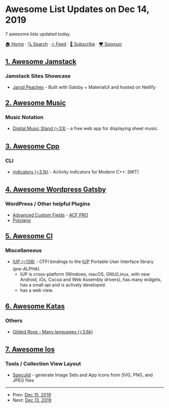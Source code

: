 # Awesome List Updates on Dec 14, 2019

7 awesome lists updated today.

[🏠 Home](/README.md) · [🔍 Search](https://www.trackawesomelist.com/search/) · [🔥 Feed](https://www.trackawesomelist.com/rss.xml) · [📮 Subscribe](https://trackawesomelist.us17.list-manage.com/subscribe?u=d2f0117aa829c83a63ec63c2f&id=36a103854c) · [❤️  Sponsor](https://github.com/sponsors/theowenyoung)



## [1. Awesome Jamstack](/content/automata/awesome-jamstack/README.md)

### Jamstack Sites Showcase

*   [Jarod Peachey](https://jarodpeachey.netlify.com) - Built with Gatsby + MaterialUI and hosted on Netlify

## [2. Awesome Music](/content/ciconia/awesome-music/README.md)

### Music Notation

*   [Digital Music Stand (⭐33)](https://github.com/PatWie/digitalmusicstand) - a free web app for displaying sheet music.

## [3. Awesome Cpp](/content/fffaraz/awesome-cpp/README.md)

### CLI

*   [indicators (⭐3.1k)](https://github.com/p-ranav/indicators/) - Activity indicators for Modern C++. \[MIT]

## [4. Awesome Wordpress Gatsby](/content/henrikwirth/awesome-wordpress-gatsby/README.md)

### WordPress / Other helpful Plugins

*   [Advanced Custom Fields](https://wordpress.org/plugins/advanced-custom-fields/) - [ACF PRO](https://www.advancedcustomfields.com/pro/)
*   [Polylang](https://wordpress.org/plugins/polylang/)

## [5. Awesome Cl](/content/CodyReichert/awesome-cl/README.md)

### Miscellaneous

*   [IUP (⭐138)](https://github.com/lispnik/iup/) - CFFI bindings to the [IUP](https://www.tecgraf.puc-rio.br/iup/) Portable User Interface library (pre-ALPHA).
    *   IUP is cross-platform (Windows, macOS, GNU/Linux, with new Android, iOs, Cocoa and Web Assembly drivers), has many widgets, has a small api and is actively developed.
    *   has a web view.

## [6. Awesome Katas](/content/gamontal/awesome-katas/README.md)

### Others

*   [Gilded Rose - Many languages (⭐3.6k)](https://github.com/emilybache/GildedRose-Refactoring-Kata)

## [7. Awesome Ios](/content/vsouza/awesome-ios/README.md)

### Tools / Collection View Layout

*   [Speculid](https://speculid.com) - generate Image Sets and App Icons from SVG, PNG, and JPEG files

---

- Prev: [Dec 15, 2019](/content/2019/12/15/README.md)
- Next: [Dec 13, 2019](/content/2019/12/13/README.md)